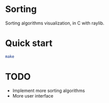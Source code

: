 # Sorting

Sorting algorithms visualization, in C with raylib.

# Quick start
```bash
make
```

# TODO
- Implement more sorting algorithms
- More user interface

